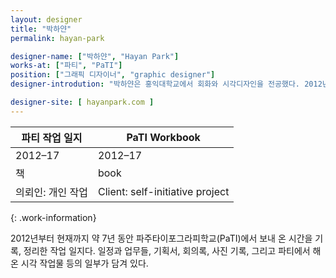 ```yaml
---
layout: designer
title: "박하얀"
permalink: hayan-park

designer-name: ["박하얀", "Hayan Park"]
works-at: ["파티", "PaTI"]
position: ["그래픽 디자이너", "graphic designer"]
designer-introdution: "박하얀은 홍익대학교에서 회화와 시각디자인을 전공했다. 2012년부터 파주타이포그라피학교(PaTI, Paju Typography Institute) 창립 멤버로 일해 왔으며, 현재 파티 내부 디자인팀을 이끌며 디자인 작업을 하고 있다. "

designer-site: [ hayanpark.com ]
---
```


| 파티 작업 일지 | PaTI Workbook |
|----------------|----------------|
| 2012–17 | 2012–17 |
| 책 | book |
| 의뢰인: 개인 작업 | Client: self-initiative project |
{: .work-information}

2012년부터 현재까지 약 7년 동안 파주타이포그라피학교(PaTI)에서 보내 온 시간을 기록, 정리한 작업 일지다. 일정과 업무들, 기획서, 회의록, 사진 기록, 그리고 파티에서 해 온 시각 작업물 등의 일부가 담겨 있다.
